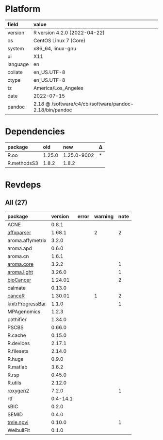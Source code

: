# Platform

|field    |value                                                   |
|:--------|:-------------------------------------------------------|
|version  |R version 4.2.0 (2022-04-22)                            |
|os       |CentOS Linux 7 (Core)                                   |
|system   |x86_64, linux-gnu                                       |
|ui       |X11                                                     |
|language |en                                                      |
|collate  |en_US.UTF-8                                             |
|ctype    |en_US.UTF-8                                             |
|tz       |America/Los_Angeles                                     |
|date     |2022-07-15                                              |
|pandoc   |2.18 @ /software/c4/cbi/software/pandoc-2.18/bin/pandoc |

# Dependencies

|package     |old    |new         |Δ  |
|:-----------|:------|:-----------|:--|
|R.oo        |1.25.0 |1.25.0-9002 |*  |
|R.methodsS3 |1.8.2  |1.8.2       |   |

# Revdeps

## All (27)

|package                                          |version  |error |warning |note |
|:------------------------------------------------|:--------|:-----|:-------|:----|
|ACNE                                             |0.8.1    |      |        |     |
|[affxparser](problems.md#affxparser)             |1.68.1   |      |2       |2    |
|aroma.affymetrix                                 |3.2.0    |      |        |     |
|aroma.apd                                        |0.6.0    |      |        |     |
|aroma.cn                                         |1.6.1    |      |        |     |
|[aroma.core](problems.md#aromacore)              |3.2.2    |      |        |1    |
|[aroma.light](problems.md#aromalight)            |3.26.0   |      |        |1    |
|[bioCancer](problems.md#biocancer)               |1.24.01  |      |        |2    |
|calmate                                          |0.13.0   |      |        |     |
|[canceR](problems.md#cancer)                     |1.30.01  |      |1       |2    |
|[knitrProgressBar](problems.md#knitrprogressbar) |1.1.0    |      |        |1    |
|MPAgenomics                                      |1.2.3    |      |        |     |
|pathifier                                        |1.34.0   |      |        |     |
|PSCBS                                            |0.66.0   |      |        |     |
|R.cache                                          |0.15.0   |      |        |     |
|R.devices                                        |2.17.1   |      |        |     |
|R.filesets                                       |2.14.0   |      |        |     |
|R.huge                                           |0.9.0    |      |        |     |
|R.matlab                                         |3.6.2    |      |        |     |
|R.rsp                                            |0.45.0   |      |        |     |
|R.utils                                          |2.12.0   |      |        |     |
|[roxygen2](problems.md#roxygen2)                 |7.2.0    |      |        |1    |
|rtf                                              |0.4-14.1 |      |        |     |
|sBIC                                             |0.2.0    |      |        |     |
|SEMID                                            |0.4.0    |      |        |     |
|[tmle.npvi](problems.md#tmlenpvi)                |0.10.0   |      |        |1    |
|WeibullFit                                       |0.1.0    |      |        |     |

